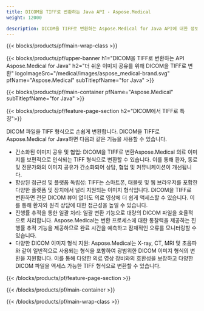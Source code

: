 ```yaml
---
title: DICOM을 TIFF로 변환하는 Java API - Aspose.Medical
weight: 12000

description: DICOM을 TIFF로 변환하는 Aspose.Medical for Java API에 대한 정보
---
```


{{< blocks/products/pf/main-wrap-class >}}

{{< blocks/products/pf/upper-banner h1="DICOM을 TIFF로 변환하는 API Aspose.Medical for Java" h2="더 쉬운 이미지 공유를 위해 DICOM을 TIFF로 변환" logoImageSrc="/medical/images/aspose_medical-brand.svg" pfName="Aspose.Medical" subTitlepfName="for Java" >}}

{{< blocks/products/pf/main-container pfName="Aspose.Medical" subTitlepfName="for Java" >}}

{{< blocks/products/pf/feature-page-section h2="DICOM에서 TIFF로 특징">}}

<p>DICOM 파일을 TIFF 형식으로 손쉽게 변환합니다. DICOM을 TIFF로 Aspose.Medical for Java하면 다음과 같은 기능을 사용할 수 있습니다.</p>

<ul>
<li>간소화된 이미지 공유 및 협업: DICOM을 TIFF로 변환Aspose.Medical 의료 이미지를 보편적으로 인식되는 TIFF 형식으로 변환할 수 있습니다. 이를 통해 환자, 동료 및 전문가와의 이미지 공유가 간소화되어 상담, 협업 및 커뮤니케이션이 개선됩니다.</li>
<li>향상된 접근성 및 플랫폼 독립성: TIFF는 스마트폰, 태블릿 및 웹 브라우저를 포함한 다양한 플랫폼 및 장치에서 널리 지원되는 이미지 형식입니다. DICOM을 TIFF로 변환하면 전문 DICOM 뷰어 없이도 의료 영상에 더 쉽게 액세스할 수 있습니다. 이를 통해 환자와 원격 상담에 대한 접근성을 높일 수 있습니다.</li>
<li>진행률 추적을 통한 일괄 처리: 일괄 변환 기능으로 대량의 DICOM 파일을 효율적으로 처리합니다. Aspose.Medical는 변환 프로세스에 대한 통찰력을 제공하는 진행률 추적 기능을 제공하므로 완료 시간을 예측하고 잠재적인 오류를 모니터링할 수 있습니다.</li>
<li>다양한 DICOM 이미지 형식 지원: Aspose.Medical는 X-ray, CT, MRI 및 초음파와 같이 일반적으로 사용되는 형식을 포함하여 광범위한 DICOM 이미지 형식의 변환을 지원합니다. 이를 통해 다양한 의료 영상 장비와의 호환성을 보장하고 다양한 DICOM 파일을 액세스 가능한 TIFF 형식으로 변환할 수 있습니다.</li>
</ul>

{{< /blocks/products/pf/feature-page-section >}}

{{< /blocks/products/pf/main-container >}}

{{< /blocks/products/pf/main-wrap-class >}}